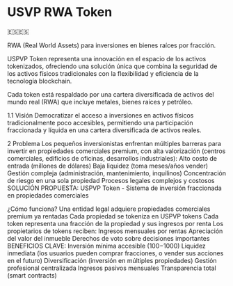 # USVP RWA  Token 

🇪🇸🇪🇸 

RWA (Real World Assets) para inversiones en bienes raíces por fracción.

USPVP Token representa una innovación en el espacio de los activos tokenizados, ofreciendo una solución única que combina la seguridad de los activos físicos tradicionales con la flexibilidad y eficiencia de la tecnología blockchain. 


Cada token está respaldado por una cartera diversificada de activos del mundo real (RWA) que incluye metales, bienes raíces y petróleo.


1.1 Visión
Democratizar el acceso a inversiones en activos físicos tradicionalmente poco accesibles, permitiendo una participación fraccionada y líquida en una cartera diversificada de activos reales.

2 Problema
Los pequeños inversionistas enfrentan múltiples barreras para invertir en propiedades comerciales premium, con alta valorización  (centros comerciales, edificios de oficinas, desarrollos industriales):
Alto costo de entrada (millones de dólares)
Baja liquidez (toma meses/años vender)
Gestión compleja (administración, mantenimiento, inquilinos)
Concentración de riesgo en una sola propiedad
Procesos legales complejos y costosos
SOLUCIÓN PROPUESTA: USPVP Token - Sistema de inversión fraccionada en propiedades comerciales 


¿Cómo funciona?
Una entidad legal adquiere propiedades comerciales premium ya rentadas
Cada propiedad se tokeniza en USPVP tokens
Cada token representa una fracción de la propiedad y sus ingresos por renta
Los propietarios de tokens reciben:
Ingresos mensuales por rentas
Apreciación del valor del inmueble
Derechos de voto sobre decisiones importantes
BENEFICIOS CLAVE:
Inversión mínima accesible ($100-$1000)
Liquidez inmediata (los usuarios pueden comprar fracciones, o vender sus acciones en el futuro)
Diversificación (inversión en múltiples propiedades)
Gestión profesional centralizada
Ingresos pasivos mensuales
Transparencia total (smart contracts)
